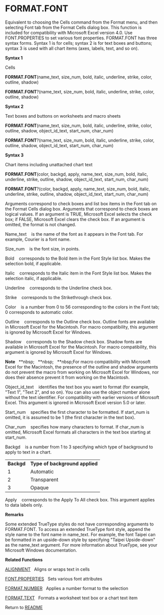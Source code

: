 # FORMAT.FONT

Equivalent to choosing the Cells command from the Format menu, and then
selecting Font tab from the Format Cells dialog box. This function is
included for compatibility with Microsoft Excel version 4.0. Use
FONT.PROPERTIES to set various font properties. FORMAT.FONT has three
syntax forms. Syntax 1 is for cells; syntax 2 is for text boxes and
buttons; syntax 3 is used with all chart items (axes, labels, text, and
so on).

**Syntax 1**

Cells

**FORMAT.FONT**(name\_text, size\_num, bold, italic, underline, strike,
color, outline, shadow)

**FORMAT.FONT**?(name\_text, size\_num, bold, italic, underline, strike,
color, outline, shadow)

**Syntax 2**

Text boxes and buttons on worksheets and macro sheets

**FORMAT.FONT**(name\_text, size\_num, bold, italic, underline, strike,
color, outline, shadow, object\_id\_text, start\_num, char\_num)

**FORMAT.FONT**?(name\_text, size\_num, bold, italic, underline, strike,
color, outline, shadow, object\_id\_text, start\_num, char\_num)

**Syntax 3**

Chart items including unattached chart text

**FORMAT.FONT**(color, backgd, apply, name\_text, size\_num, bold,
italic, underline, strike, outline, shadow, object\_id\_text,
start\_num, char\_num)

**FORMAT.FONT**?(color, backgd, apply, name\_text, size\_num, bold,
italic, underline, strike, outline, shadow, object\_id\_text,
start\_num, char\_num)

Arguments correspond to check boxes and list box items in the Font tab
on the Format Cells dialog box. Arguments that correspond to check boxes
are logical values. If an argument is TRUE, Microsoft Excel selects the
check box; if FALSE, Microsoft Excel clears the check box. If an
argument is omitted, the format is not changed.

Name\_text&nbsp;&nbsp;&nbsp;&nbsp;is the name of the font as it appears
in the Font tab. For example, Courier is a font name.

Size\_num&nbsp;&nbsp;&nbsp;&nbsp;is the font size, in points.

Bold&nbsp;&nbsp;&nbsp;&nbsp;corresponds to the Bold item in the Font
Style list box. Makes the selection bold, if applicable.

Italic&nbsp;&nbsp;&nbsp;&nbsp;corresponds to the Italic item in the Font
Style list box. Makes the selection italic, if applicable.

Underline&nbsp;&nbsp;&nbsp;&nbsp;corresponds to the Underline check box.

Strike&nbsp;&nbsp;&nbsp;&nbsp;corresponds to the Strikethrough check
box.

Color&nbsp;&nbsp;&nbsp;&nbsp;is a number from 0 to 56 corresponding to
the colors in the Font tab; 0 corresponds to automatic color.

Outline&nbsp;&nbsp;&nbsp;&nbsp;corresponds to the Outline check box.
Outline fonts are available in Microsoft Excel for the Macintosh. For
macro compatibility, this argument is ignored by Microsoft Excel for
Windows.

Shadow&nbsp;&nbsp;&nbsp;&nbsp;corresponds to the Shadow check box.
Shadow fonts are available in Microsoft Excel for the Macintosh. For
macro compatibility, this argument is ignored by Microsoft Excel for
Windows.

**Note**&nbsp;&nbsp;&nbsp;**nbsp;&nbsp;&nbsp;&nbsp;**nbsp;&nbsp;&nbsp;&nbsp;**nbsp;For macro compatibility with Microsoft Excel
for the Macintosh, the presence of the outline and shadow arguments do
not prevent the macro from working on Microsoft Excel for Windows, nor
does their absence prevent it from working on the Macintosh.

Object\_id\_text&nbsp;&nbsp;&nbsp;&nbsp;identifies the text box you want
to format (for example, "Text 1", "Text 2", and so on). You can also use
the object number alone without the text identifier. For compatibility
with earlier versions of Microsoft Excel. This argument is ignored in
Microsoft Excel version 5.0 or later.

Start\_num&nbsp;&nbsp;&nbsp;&nbsp;specifies the first character to be
formatted. If start\_num is omitted, it is assumed to be 1 (the first
character in the text box).

Char\_num&nbsp;&nbsp;&nbsp;&nbsp;specifies how many characters to
format. If char\_num is omitted, Microsoft Excel formats all characters
in the text box starting at start\_num.

Backgd&nbsp;&nbsp;&nbsp;&nbsp;is a number from 1 to 3 specifying which
type of background to apply to text in a chart.

|            |                                |
| ---------- | ------------------------------ |
| **Backgd** | **Type of background applied** |
| 1          | Automatic                      |
| 2          | Transparent                    |
| 3          | Opaque                         |

Apply&nbsp;&nbsp;&nbsp;&nbsp;corresponds to the Apply To All check box.
This argument applies to data labels only.

**Remarks**

Some extended TrueType styles do not have corresponding arguments to
FORMAT.FONT. To access an extended TrueType font style, append the style
name to the font name in name\_text. For example, the font Taipei can be
formatted in an upside-down style by specifying "Taipei Upside-down" as
the name\_text argument. For more information about TrueType, see your
Microsoft Windows documentation.

**Related Functions**

[ALIGNMENT](ALIGNMENT.md)&nbsp;&nbsp;&nbsp;Aligns or wraps text in cells

[FONT.PROPERTIES](FONT.PROPERTIES.md)&nbsp;&nbsp;&nbsp;Sets various font attributes

[FORMAT.NUMBER](FORMAT.NUMBER.md)&nbsp;&nbsp;&nbsp;Applies a number format to the selection

[FORMAT.TEXT](FORMAT.TEXT.md)&nbsp;&nbsp;&nbsp;Formats a worksheet text box or a chart
text item



Return to [README](README.md)

